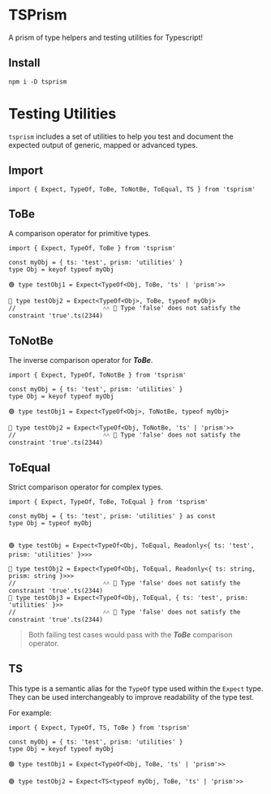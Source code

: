 # TSPrism
A prism of type helpers and testing utilities for Typescript!

## Install
`npm i -D tsprism`

# Testing Utilities
`tsprism` includes a set of utilities to help you test and document the expected output of generic, mapped or advanced types.

## Import
```TS
import { Expect, TypeOf, ToBe, ToNotBe, ToEqual, TS } from 'tsprism'
```

## ToBe
A comparison operator for primitive types. 
```TS
import { Expect, TypeOf, ToBe } from 'tsprism'

const myObj = { ts: 'test', prism: 'utilities' }
type Obj = keyof typeof myObj

🟢 type testObj1 = Expect<TypeOf<Obj, ToBe, 'ts' | 'prism'>>

🔴 type testObj2 = Expect<TypeOf<Obj>, ToBe, typeof myObj>
//                        ˄˄ 🚁 Type 'false' does not satisfy the constraint 'true'.ts(2344)
```

## ToNotBe
The inverse comparison operator for ***ToBe***.
```TS
import { Expect, TypeOf, ToNotBe } from 'tsprism'

const myObj = { ts: 'test', prism: 'utilities' }
type Obj = keyof typeof myObj

🟢 type testObj1 = Expect<TypeOf<Obj>, ToNotBe, typeof myObj>

🔴 type testObj2 = Expect<TypeOf<Obj, ToNotBe, 'ts' | 'prism'>>
//                        ˄˄ 🚁 Type 'false' does not satisfy the constraint 'true'.ts(2344)
```

## ToEqual
Strict comparison operator for complex types.
```TS
import { Expect, TypeOf, ToBe, ToEqual } from 'tsprism'

const myObj = { ts: 'test', prism: 'utilities' } as const
type Obj = typeof myObj


🟢 type testObj = Expect<TypeOf<Obj, ToEqual, Readonly<{ ts: 'test', prism: 'utilities' }>>>

🔴 type testObj2 = Expect<TypeOf<Obj, ToEqual, Readonly<{ ts: string, prism: string }>>>
//                        ˄˄ 🚁 Type 'false' does not satisfy the constraint 'true'.ts(2344)
🔴 type testObj3 = Expect<TypeOf<Obj, ToEqual, { ts: 'test', prism: 'utilities' }>>
//                        ˄˄ 🚁 Type 'false' does not satisfy the constraint 'true'.ts(2344)
```
> Both failing test cases would pass with the ***ToBe*** comparison operator.

## TS
This type is a semantic alias for the `TypeOf` type used within the `Expect` type. They can be used interchangeably to improve readability of the type test. 

For example:

```TS
import { Expect, TypeOf, TS, ToBe } from 'tsprism'

const myObj = { ts: 'test', prism: 'utilities' }
type Obj = keyof typeof myObj

🟢 type testObj1 = Expect<TypeOf<Obj, ToBe, 'ts' | 'prism'>>

🟢 type testObj2 = Expect<TS<typeof myObj, ToBe, 'ts' | 'prism'>>
```
